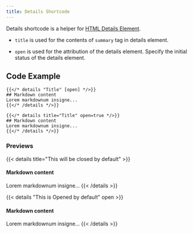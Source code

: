 ```yaml
---
title: Details Shortcode
---
```


Details shortcode is a helper for [HTML Details Element](https://developer.mozilla.org/en-US/docs/Web/HTML/Element/details).

- `title` is used for the contents of `summary` tag in details element.

- `open` is used for the attribution of the details element. Specify the initial status of the details element.

## Code Example

```tpl
{{</* details "Title" [open] */>}}
## Markdown content
Lorem markdownum insigne...
{{</* /details */>}}

{{</* details title="Title" open=true */>}}
## Markdown content
Lorem markdownum insigne...
{{</* /details */>}}
```

### Previews

{{< details title="This will be closed by default" >}}

#### Markdown content

Lorem markdownum insigne...
{{< /details >}}

{{< details "This is Opened by default" open >}}

#### Markdown content

Lorem markdownum insigne...
{{< /details >}}
